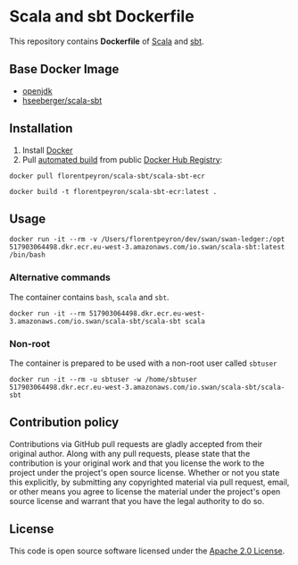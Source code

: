 # Scala and sbt Dockerfile

This repository contains **Dockerfile** of [Scala](http://www.scala-lang.org) and [sbt](http://www.scala-sbt.org).


## Base Docker Image ##

* [openjdk](https://hub.docker.com/_/openjdk)
* [hseeberger/scala-sbt](https://hub.docker.com/r/hseeberger/scala-sbt)


## Installation ##

1. Install [Docker](https://www.docker.com)
2. Pull [automated build](https://hub.docker.com/r/florentpeyron/scala-sbt-ecr/) from public [Docker Hub Registry](https://registry.hub.docker.com):
```
docker pull florentpeyron/scala-sbt/scala-sbt-ecr
```


```
docker build -t florentpeyron/scala-sbt-ecr:latest .
```


## Usage ##

```
docker run -it --rm -v /Users/florentpeyron/dev/swan/swan-ledger:/opt  517903064498.dkr.ecr.eu-west-3.amazonaws.com/io.swan/scala-sbt:latest /bin/bash
```

### Alternative commands ###
The container contains `bash`, `scala` and `sbt`.

```
docker run -it --rm 517903064498.dkr.ecr.eu-west-3.amazonaws.com/io.swan/scala-sbt/scala-sbt scala
```

### Non-root ###
The container is prepared to be used with a non-root user called `sbtuser`

```
docker run -it --rm -u sbtuser -w /home/sbtuser 517903064498.dkr.ecr.eu-west-3.amazonaws.com/io.swan/scala-sbt/scala-sbt
```

## Contribution policy ##

Contributions via GitHub pull requests are gladly accepted from their original author. Along with any pull requests, please state that the contribution is your original work and that you license the work to the project under the project's open source license. Whether or not you state this explicitly, by submitting any copyrighted material via pull request, email, or other means you agree to license the material under the project's open source license and warrant that you have the legal authority to do so.


## License ##

This code is open source software licensed under the [Apache 2.0 License]("http://www.apache.org/licenses/LICENSE-2.0.html").
